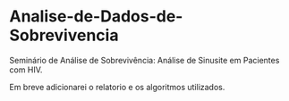 # Analise-de-Dados-de-Sobrevivencia
Seminário de Análise de Sobrevivência: Análise de Sinusite em Pacientes com HIV.

Em breve adicionarei o relatorio e os algoritmos utilizados.
